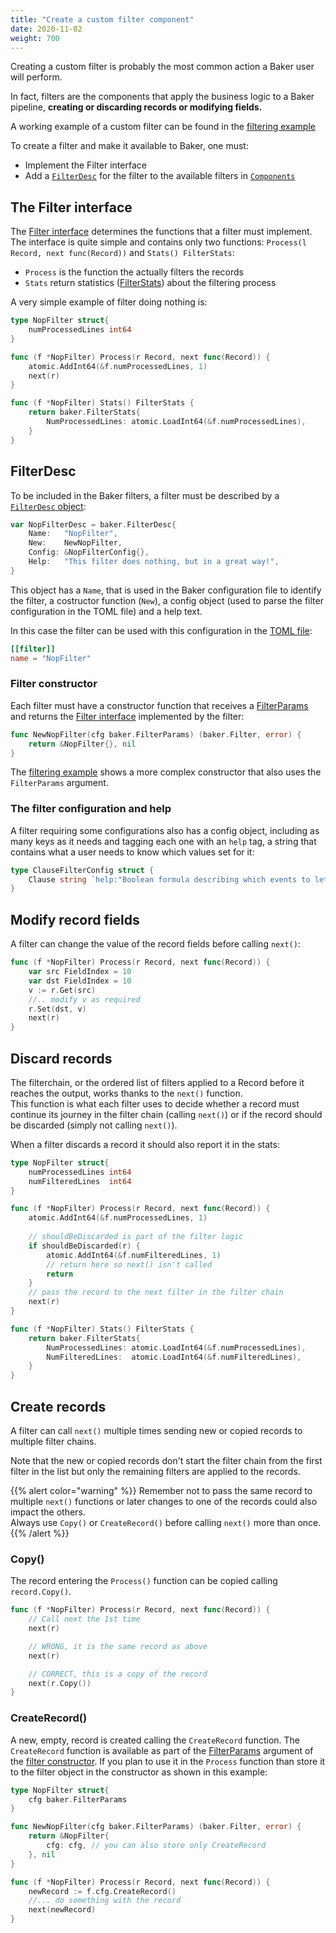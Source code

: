 ```yaml
---
title: "Create a custom filter component"
date: 2020-11-02
weight: 700
---
```


Creating a custom filter is probably the most common action a Baker user will perform.

In fact, filters are the components that apply the business logic to a Baker pipeline,
**creating or discarding records or modifying fields.**

A working example of a custom filter can be found in the
[filtering example](https://github.com/AdRoll/baker/tree/main/examples/filtering)

To create a filter and make it available to Baker, one must:

* Implement the Filter interface
* Add a [`FilterDesc`](https://pkg.go.dev/github.com/AdRoll/baker#FilterDesc) for the filter to
the available filters in [`Components`](https://pkg.go.dev/github.com/AdRoll/baker#Components)


## The Filter interface

The [Filter interface](https://pkg.go.dev/github.com/AdRoll/baker#Filter) determines the functions
that a filter must implement. The interface is quite simple and contains only two functions:
`Process(l Record, next func(Record))` and `Stats() FilterStats`:

* `Process` is the function the actually filters the records
* `Stats` return statistics ([FilterStats](https://pkg.go.dev/github.com/AdRoll/baker#FilterStats)) about the filtering process

A very simple example of filter doing nothing is:

```go
type NopFilter struct{
    numProcessedLines int64
}

func (f *NopFilter) Process(r Record, next func(Record)) {
    atomic.AddInt64(&f.numProcessedLines, 1)
    next(r)
}

func (f *NopFilter) Stats() FilterStats { 
    return baker.FilterStats{
		NumProcessedLines: atomic.LoadInt64(&f.numProcessedLines),
    }
}
```

## FilterDesc

To be included in the Baker filters, a filter must be described by a
[`FilterDesc` object](https://pkg.go.dev/github.com/AdRoll/baker#FilterDesc):

```go
var NopFilterDesc = baker.FilterDesc{
	Name:   "NopFilter",
	New:    NewNopFilter,
	Config: &NopFilterConfig{},
	Help:   "This filter does nothing, but in a great way!",
}
```

This object has a `Name`, that is used in the Baker configuration file to identify the filter,
a costructor function (`New`), a config object (used to parse the filter configuration in the
TOML file) and a help text.

In this case the filter can be used with this configuration in the
[TOML file](/docs/how-to/pipeline_configuration/):

```toml
[[filter]]
name = "NopFilter"
```

### Filter constructor

Each filter must have a constructor function that receives a
[FilterParams](https://pkg.go.dev/github.com/AdRoll/baker#FilterParams) and returns the 
[Filter interface](https://pkg.go.dev/github.com/AdRoll/baker#Filter) implemented by the filter:

```go
func NewNopFilter(cfg baker.FilterParams) (baker.Filter, error) {
	return &NopFilter{}, nil
}
```

The [filtering example](https://github.com/AdRoll/baker/blob/main/examples/filtering/filter.go)
shows a more complex constructor that also uses the `FilterParams` argument.

### The filter configuration and help

A filter requiring some configurations also has a config object, including as many keys as it
needs and tagging each one with an `help` tag, a string that contains what a user needs to know
which values set for it:

```go
type ClauseFilterConfig struct {
	Clause string `help:"Boolean formula describing which events to let through. If empty, let everything through."`
}
```

## Modify record fields

A filter can change the value of the record fields before calling `next()`:

```go
func (f *NopFilter) Process(r Record, next func(Record)) {
    var src FieldIndex = 10
    var dst FieldIndex = 10
    v := r.Get(src)
    //.. modify v as required
    r.Set(dst, v)
    next(r)
}
```

## Discard records

The filterchain, or the ordered list of filters applied to a Record before it reaches the
output, works thanks to the `next()` function.  
This function is what each filter uses to decide whether a record must continue its journey in the
filter chain (calling `next()`) or if the record should be discarded (simply not calling `next()`).

When a filter discards a record it should also report it in the stats:

```go
type NopFilter struct{
    numProcessedLines int64
	numFilteredLines  int64
}

func (f *NopFilter) Process(r Record, next func(Record)) {
    atomic.AddInt64(&f.numProcessedLines, 1)
    
    // shouldBeDiscarded is part of the filter logic
    if shouldBeDiscarded(r) {
        atomic.AddInt64(&f.numFilteredLines, 1)
        // return here so next() isn't called
        return
    }
    // pass the record to the next filter in the filter chain
    next(r)
}

func (f *NopFilter) Stats() FilterStats { 
    return baker.FilterStats{
		NumProcessedLines: atomic.LoadInt64(&f.numProcessedLines),
		NumFilteredLines:  atomic.LoadInt64(&f.numFilteredLines),
    }
}
```

## Create records

A filter can call `next()` multiple times sending new or copied records to multiple filter chains.

Note that the new or copied records don't start the filter chain from the first filter in the list
but only the remaining filters are applied to the records.

{{% alert color="warning" %}}
Remember not to pass the same record to multiple `next()` functions or later changes to one of
the records could also impact the others.  
Always use `Copy()` or `CreateRecord()` before calling `next()` more than once.
{{% /alert %}}

### Copy()

The record entering the `Process()` function can be copied calling `record.Copy()`.

```go
func (f *NopFilter) Process(r Record, next func(Record)) {
    // Call next the 1st time
    next(r)

    // WRONG, it is the same record as above
    next(r)

    // CORRECT, this is a copy of the record
    next(r.Copy())
}
```

### CreateRecord()

A new, empty, record is created calling the `CreateRecord` function.
The `CreateRecord` function is available as part of the
[FilterParams](https://pkg.go.dev/github.com/AdRoll/baker#FilterParams) argument of the
[filter constructor](#filter-constructor). If you plan to use it in the `Process` function
than store it to the filter object in the constructor as shown in this example:

```go
type NopFilter struct{
    cfg baker.FilterParams
}

func NewNopFilter(cfg baker.FilterParams) (baker.Filter, error) {
	return &NopFilter{
        cfg: cfg, // you can also store only CreateRecord
    }, nil
}

func (f *NopFilter) Process(r Record, next func(Record)) {
    newRecord := f.cfg.CreateRecord()
    //... do something with the record
    next(newRecord)
}
```
